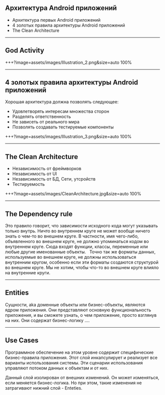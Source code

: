 
## Архитектура Android приложений

- Архитектура первых Android приложений
- 4 золотых правила архитектуры Android приложений
- The Clean Architecture

---

## God Activity 

+++?image=assets/images/Illustration_2.png&size=auto 100%

---

## 4 золотых правила архитектуры Android приложений

Хорошая архитектура должна позволять следующее:
- Удовлетворять интересам множества сторон
- Разделять ответственность
- Не зависеть от реального мира
- Позволять создавать тестируемые компоненты

+++?image=assets/images/Illustration_3.png&size=auto 100%

---

## The Clean Architecture

- Независимость от фреймворков
- Независимость от UI
- Независимость от БД, Сети, утсройств
- Тестируемость 

+++?image=assets/images/CleanArchitecture.jpg&size=auto 100%

---

## The Dependency rule

Это правило говорит, что зависимости исходного кода могут указывать только внутрь. Ничто во внутреннем круге не может вообще ничего знать о чем-то во внешнем круге. В частности, имя чего-либо, объявленного во внешнем круге, не должно упоминаться кодом во внутреннем круге. Сюда входят функции, классы, переменные или любые другие именованные объекты.
 
Точно так же форматы данных, используемые во внешнем круге, не должны использоваться внутренним кругом, особенно если эти форматы создаются структурой во внешнем круге. Мы не хотим, чтобы что-то во внешнем круге влияло на внутренние круги.

---

## Entities 

Сущности, aka доменные объекты или бизнес-объекты, являются ядром приложения. Они представляют основную функциональность приложения, и вы сможете узнать, о чем приложение, просто взглянув на них. Они содержат бизнес-логику ....

---

## Use Cases 

Программное обеспечение на этом уровне содержит специфические бизнес-правила приложения. Этот слой инкапсулирует и реализует все варианты использования системы. Эти сценарии использования управляют потоком данных к объектам и от них.

Данный слой изолирован от внешних изменений. Он может изменяться, если меняется бизнес-логика. Но при этом, такие изменения не затрагивают нижний слой - Enteties. 
